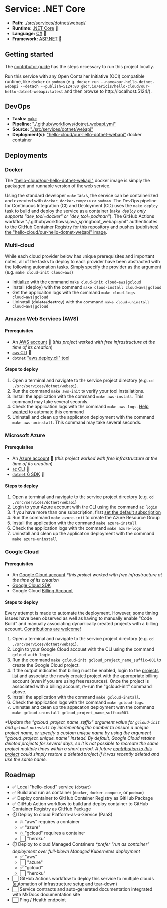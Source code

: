 # Service: .NET Core

- **Path:** [./src/services/dotnet/webapi/](https://github.com/ericis/hello-cloud/tree/main/src/services/dotnet/webapi)
- **Runtime:** [.NET Core](https://dotnet.microsoft.com/) 🔗
- **Language:** [C#](https://docs.microsoft.com/en-us/dotnet/csharp/) 🔗
- **Framework:** [ASP.NET](https://dotnet.microsoft.com/apps/aspnet) 🔗

## Getting started

The [contributor guide](../contribute.md) has the steps necessary to run this project locally.

Run this service with any Open Container Initiative (OCI) compatible runtime, like `docker` or `podman` (e.g.
`docker run --name=our-hello-dotnet-webapi --detach --publish=5124:80 ghcr.io/ericis/hello-cloud/our-hello-dotnet-webapi:latest` and then browse to http://localhost:5124/).

## DevOps

- **Tasks:** [`make`](../contribute.md)
- **Pipeline:** ["./.github/workflows/dotnet_webapi.yml"](https://github.com/ericis/hello-cloud/blob/main/.github/workflows/dotnet_webapi.yml)
- **Source:** ["./src/services/dotnet/webapi"](https://github.com/ericis/hello-cloud/tree/main/src/services/dotnet/webapi/)
- **Deployment(s):** ["hello-cloud/our-hello-dotnet-webapi"](https://github.com/ericis/hello-cloud/pkgs/container/hello-cloud%2Four-hello-dotnet-webapi) docker container

## Deployments

### Docker

The ["hello-cloud/our-hello-dotnet-webapi"](https://github.com/ericis/hello-cloud/pkgs/container/hello-cloud%2Four-hello-dotnet-webapi) docker image is simply the packaged and runnable version of the web service.

Using the standard developer `make` tasks, the service can be containerized and executed with `docker`, `docker-compose` or `podman`. The DevOps pipeline for Continuous Integration (CI) and Deployment (CD) uses the `make deploy` task to build and deploy the service as a container (_`make deploy` only supports "dev_tool=docker" or "dev_tool=podman"_). The GitHub Actions workflow "./.github/workflows/java_springboot_webapi.yml" authenticates to the GitHub Container Registry for this repository and pushes (publishes) [the "hello-cloud/our-hello-dotnet-webapi" image](https://github.com/ericis/hello-cloud/pkgs/container/hello-cloud%2Four-hello-dotnet-webapi).

### Multi-cloud

While each cloud provider below has unique prerequisites and important notes, all of the tasks to deploy to each provider have been abstracted with the following automation tasks. Simply specify the provider as the argument (e.g. `make cloud-init cloud=aws`)

- Initialize with the command `make cloud-init cloud=aws|gcloud`
- Install (deploy) with the command `make cloud-install cloud=aws|gcloud`
- Get the applicaiton logs with the command `make cloud-logs cloud=aws|gcloud`
- Uninstall (delete/destroy) with the command `make cloud-uninstall cloud=aws|gcloud`

### Amazon Web Services (AWS)

#### Prerequisites

- An [AWS account](https://aws.amazon.com/free/) 🔗 (_this project worked with free infrastructure at the time of its creation_)
- [`aws` CLI](https://docs.aws.amazon.com/cli/) 🔗
- `dotnet` ["aws.deploy.cli" tool](https://github.com/aws/aws-dotnet-deploy#getting-started)

#### Steps to deploy

1. Open a terminal and navigate to the service project directory (e.g. `cd ./src/services/dotnet/webapi`).
2. Run the command `make aws-init` to verify your tool installations.
3. Install the application with the command `make aws-install`. This command may take several seconds.
4. Check the application logs with the command `make aws-logs`. [Help wanted](../contribute.md) to automate this command.
5. Uninstall and clean up the application deployment with the command `make aws-uninstall`. This command may take several seconds.

### Microsoft Azure

#### Prerequisites

- An [Azure account](https://azure.microsoft.com/en-us/free/) 🔗 (_this project worked with free infrastructure at the time of its creation_)
- [`az` CLI](https://docs.microsoft.com/en-us/cli/azure/install-azure-cli) 🔗
- [`dotnet` 6 SDK](https://dotnet.microsoft.com/download) 🔗

#### Steps to deploy

1. Open a terminal and navigate to the service project directory (e.g. `cd ./src/services/dotnet/webapi`)
2. Login to your Azure account with the CLI using the command `az login`
3. If you have more than one subscription, first [set the default subscription](https://docs.microsoft.com/en-us/azure/developer/javascript/tutorial/tutorial-vscode-azure-cli-node/tutorial-vscode-azure-cli-node-03#set-your-default-subscription)
4. Run the command `make azure-init` to create the Azure Resource Group
5. Install the application with the command `make azure-install`
6. Check the application logs with the command `make azure-logs`
7. Uninstall and clean up the application deployment with the command `make azure-uninstall`

### Google Cloud

#### Prerequisites

- An [Google Cloud account](https://cloud.google.com/free) _\*this project worked with free infrastructure at the time of its creation_
- [Google Cloud SDK](https://cloud.google.com/sdk/docs/quickstart)
- Google Cloud [Billing Account](https://console.cloud.google.com/billing)

#### Steps to deploy

Every attempt is made to automate the deployment. However, some timing issues have been observed as well as having to manually enable "Code Build" and manually associating dynamically created projects with a billing account. [Contributions are welcome!](../contribute.md)

1. Open a terminal and navigate to the service project directory (e.g. `cd ./src/services/dotnet/webapi`).
2. Login to your Google Cloud account with the CLI using the command `gcloud auth login`.
3. Run the command `make gcloud-init gcloud_project_name_suffix=001` to create the Google Cloud project.
4. If the output indicates that billing must be enabled, login to the [projects list](https://console.cloud.google.com/billing/projects) and associate the newly created project with the appropriate billing account (even if you are using free resources). Once the project is associated with a billing account, re-run the "gcloud-init" command above.
5. Install the application with the command `make gcloud-install`.
6. Check the application logs with the command `make gcloud-logs`.
7. Uninstall and clean up the application deployment with the command `make gcloud-uninstall gcloud_project_name_suffix=001`.

_\*Update the "gcloud_project_name_suffix" argument value for `gcloud-init` and `gcloud-uninstall` by incrementing the number to ensure a unique project name, or specify a custom unique name by using the argument "gcloud_project_unique_name" instead. By default, Google Cloud retains deleted projects for several days, so it is not possible to recreate the same project multiple times within a short period. A future [contribution to this project](../contribute.md) could simply restore a deleted project if it was recently deleted and use the same name._

## Roadmap

- ✅ Local "hello-cloud" service (`dotnet`)
- ✅ Build and run as container (`docker`, `docker-compose`, or `podman`)
- ✅ Deploy container to GitHub Container Registry as GitHub Package
- ✅ GitHub Action workflow to build and deploy container to GitHub Container Registry as GitHub Package
- ⏱️ Deploy to cloud Platform-as-a-Service (PaaS)
  - 💥 "aws" requires a container
  - ✅ "azure"
  - 💥 "gcloud" requires a container
  - ⬜ "heroku"
- ⏱️ Deploy to cloud Managed Containers _\*prefer "run as container" deployment over full-blown Managed Kubernetes deployment_
  - ✅ "aws"
  - ⬜ "azure"
  - ✅ "gcloud"
  - ⬜ "heroku"
- ⬜ GitHub Actions workflow to deploy this service to multiple clouds (automation of infrastructure setup and tear-down)
- ⬜ Service contracts and auto-generated documentation integrated with MkDocs documentation site
- ⬜ Ping / Health endpoint

